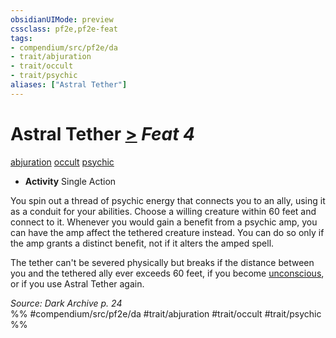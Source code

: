 ```yaml
---
obsidianUIMode: preview
cssclass: pf2e,pf2e-feat
tags:
- compendium/src/pf2e/da
- trait/abjuration
- trait/occult
- trait/psychic
aliases: ["Astral Tether"]
---
```

# Astral Tether  [>](chapter-9-playing-the-game.md#Actions "Single Action") *Feat 4*  
[abjuration](abjuration.md "Abjuration School Trait")  [occult](occult.md "Occult Tradition Trait")  [psychic](Reference/Rules/Traits/psychic-da.md "Psychic Class Trait")  

- **Activity** Single Action

You spin out a thread of psychic energy that connects you to an ally, using it as a conduit for your abilities. Choose a willing creature within 60 feet and connect to it. Whenever you would gain a benefit from a psychic amp, you can have the amp affect the tethered creature instead. You can do so only if the amp grants a distinct benefit, not if it alters the amped spell.

The tether can't be severed physically but breaks if the distance between you and the tethered ally ever exceeds 60 feet, if you become [unconscious](conditions.md#Unconscious), or if you use Astral Tether again.

*Source: Dark Archive p. 24*  
%% #compendium/src/pf2e/da #trait/abjuration #trait/occult #trait/psychic %%